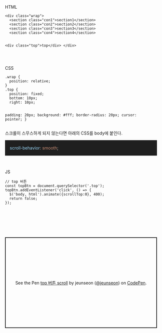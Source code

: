<p data-ke-size="size16">HTML</p>
<pre id="code_1724133404439" class="html xml" data-ke-language="html" data-ke-type="codeblock"><code>&lt;div class="wrap"&gt;
  &lt;section class="con1"&gt;section1&lt;/section&gt;
  &lt;section class="con2"&gt;section2&lt;/section&gt;
  &lt;section class="con3"&gt;section3&lt;/section&gt;
  &lt;section class="con4"&gt;section4&lt;/section&gt;
  
  &lt;div class="top"&gt;top&lt;/div&gt;
&lt;/div&gt;</code></pre>
<p data-ke-size="size16">&nbsp;</p>
<p data-ke-size="size16">CSS</p>
<pre id="code_1724133427296" class="css" data-ke-language="css" data-ke-type="codeblock"><code>.wrap {
  position: relative;
}
.top {
  position: fixed;
  bottom: 10px;
  right: 10px;
  
  padding: 20px;
  background: #fff;
  border-radius: 20px;
  cursor: pointer;
}</code></pre>
<p data-ke-size="size16">스크롤이 스무스하게 되지 않는다면 아래의 CSS를 body에 붙인다.</p>
<div style="background-color: #1f1f1f; color: #cccccc;">
<div>&nbsp;</div>
<div><span style="color: #cccccc;">&nbsp; &nbsp; </span><span style="color: #9cdcfe;">scroll-behavior</span><span style="color: #cccccc;">: </span><span style="color: #ce9178;">smooth</span><span style="color: #cccccc;">; </span></div>
<div>&nbsp;</div>
</div>
<p data-ke-size="size16">&nbsp;</p>
<p data-ke-size="size16">JS</p>
<pre id="code_1724133442914" class="javascript" data-ke-language="javascript" data-ke-type="codeblock"><code>// top 버튼
const topBtn = document.querySelector('.top');
topBtn.addEventListener('click', () =&gt; {
  $('body, html').animate({scrollTop:0}, 400);
  return false;
});</code></pre>
<p data-ke-size="size16">&nbsp;</p>
<p data-ke-size="size16">&nbsp;</p>
<p data-ke-size="size16">&nbsp;</p>
<p class="codepen" style="height: 300px; box-sizing: border-box; display: flex; align-items: center; justify-content: center; border: 2px solid; margin: 1em 0; padding: 1em;" data-height="300" data-default-tab="html,result" data-slug-hash="xxoYBLg" data-pen-title="top 버튼 scroll" data-user="jeunseon" data-ke-size="size16"><span>See the Pen <a href="https://codepen.io/jeunseon/pen/xxoYBLg"> top 버튼 scroll</a> by jeunseon (<a href="https://codepen.io/jeunseon">@jeunseon</a>) on <a href="https://codepen.io">CodePen</a>.</span></p>
<p data-ke-size="size16">
<script src="https://cpwebassets.codepen.io/assets/embed/ei.js"></script>
</p>